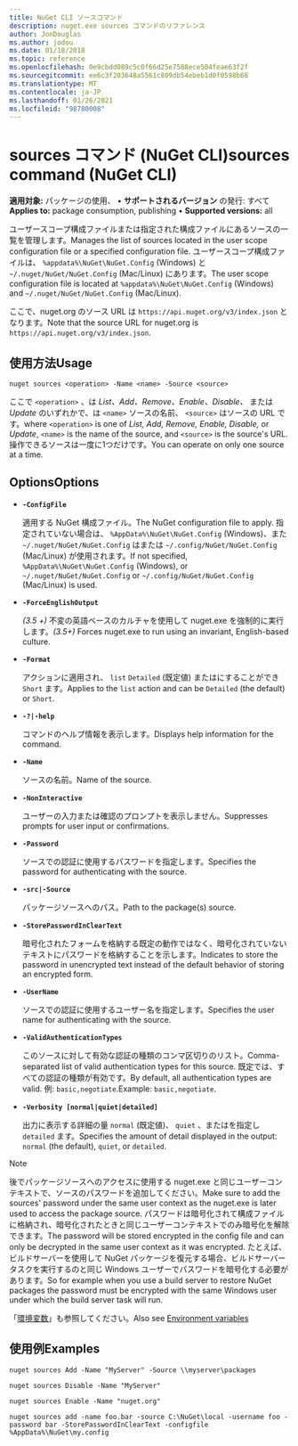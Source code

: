 ```yaml
---
title: NuGet CLI ソースコマンド
description: nuget.exe sources コマンドのリファレンス
author: JonDouglas
ms.author: jodou
ms.date: 01/18/2018
ms.topic: reference
ms.openlocfilehash: 0e9cbdd089c5c0f66d25e7588ece504feae63f2f
ms.sourcegitcommit: ee6c3f203648a5561c809db54ebeb1d0f0598b68
ms.translationtype: MT
ms.contentlocale: ja-JP
ms.lasthandoff: 01/26/2021
ms.locfileid: "98780008"
---
```

# <a name="sources-command-nuget-cli"></a><span data-ttu-id="9bd4e-103">sources コマンド (NuGet CLI)</span><span class="sxs-lookup"><span data-stu-id="9bd4e-103">sources command (NuGet CLI)</span></span>

<span data-ttu-id="9bd4e-104">**適用対象:** パッケージの使用、 &bullet; **サポートされるバージョン** の発行: すべて</span><span class="sxs-lookup"><span data-stu-id="9bd4e-104">**Applies to:** package consumption, publishing &bullet; **Supported versions:** all</span></span>

<span data-ttu-id="9bd4e-105">ユーザースコープ構成ファイルまたは指定された構成ファイルにあるソースの一覧を管理します。</span><span class="sxs-lookup"><span data-stu-id="9bd4e-105">Manages the list of sources located in the user scope configuration file or a specified configuration file.</span></span> <span data-ttu-id="9bd4e-106">ユーザースコープ構成ファイルは、 `%appdata%\NuGet\NuGet.Config` (Windows) と `~/.nuget/NuGet/NuGet.Config` (Mac/Linux) にあります。</span><span class="sxs-lookup"><span data-stu-id="9bd4e-106">The user scope configuration file is located at `%appdata%\NuGet\NuGet.Config` (Windows) and `~/.nuget/NuGet/NuGet.Config` (Mac/Linux).</span></span>

<span data-ttu-id="9bd4e-107">ここで、nuget.org のソース URL は `https://api.nuget.org/v3/index.json` となります。</span><span class="sxs-lookup"><span data-stu-id="9bd4e-107">Note that the source URL for nuget.org is `https://api.nuget.org/v3/index.json`.</span></span>

## <a name="usage"></a><span data-ttu-id="9bd4e-108">使用方法</span><span class="sxs-lookup"><span data-stu-id="9bd4e-108">Usage</span></span>

```cli
nuget sources <operation> -Name <name> -Source <source>
```

<span data-ttu-id="9bd4e-109">ここで `<operation>` 、は *List、Add、Remove、Enable、Disable、* または *Update* のいずれかで、は `<name>` ソースの名前、 `<source>` はソースの URL です。</span><span class="sxs-lookup"><span data-stu-id="9bd4e-109">where `<operation>` is one of *List, Add, Remove, Enable, Disable,* or *Update*, `<name>` is the name of the source, and `<source>` is the source's URL.</span></span> <span data-ttu-id="9bd4e-110">操作できるソースは一度に1つだけです。</span><span class="sxs-lookup"><span data-stu-id="9bd4e-110">You can operate on only one source at a time.</span></span>

## <a name="options"></a><span data-ttu-id="9bd4e-111">Options</span><span class="sxs-lookup"><span data-stu-id="9bd4e-111">Options</span></span>

- **`-ConfigFile`**

  <span data-ttu-id="9bd4e-112">適用する NuGet 構成ファイル。</span><span class="sxs-lookup"><span data-stu-id="9bd4e-112">The NuGet configuration file to apply.</span></span> <span data-ttu-id="9bd4e-113">指定されていない場合は、 `%AppData%\NuGet\NuGet.Config` (Windows)、また `~/.nuget/NuGet/NuGet.Config` はまたは `~/.config/NuGet/NuGet.Config` (Mac/Linux) が使用されます。</span><span class="sxs-lookup"><span data-stu-id="9bd4e-113">If not specified, `%AppData%\NuGet\NuGet.Config` (Windows), or `~/.nuget/NuGet/NuGet.Config` or `~/.config/NuGet/NuGet.Config` (Mac/Linux) is used.</span></span>

- **`-ForceEnglishOutput`**

  <span data-ttu-id="9bd4e-114">*(3.5 +)* 不変の英語ベースのカルチャを使用して nuget.exe を強制的に実行します。</span><span class="sxs-lookup"><span data-stu-id="9bd4e-114">*(3.5+)* Forces nuget.exe to run using an invariant, English-based culture.</span></span>

- **`-Format`**

  <span data-ttu-id="9bd4e-115">アクションに適用され、 `list` `Detailed` (既定値) またはにすることができ `Short` ます。</span><span class="sxs-lookup"><span data-stu-id="9bd4e-115">Applies to the `list` action and can be `Detailed` (the default) or `Short`.</span></span>

- **`-?|-help`**

  <span data-ttu-id="9bd4e-116">コマンドのヘルプ情報を表示します。</span><span class="sxs-lookup"><span data-stu-id="9bd4e-116">Displays help information for the command.</span></span>

- **`-Name`**

  <span data-ttu-id="9bd4e-117">ソースの名前。</span><span class="sxs-lookup"><span data-stu-id="9bd4e-117">Name of the source.</span></span>

- **`-NonInteractive`**

  <span data-ttu-id="9bd4e-118">ユーザーの入力または確認のプロンプトを表示しません。</span><span class="sxs-lookup"><span data-stu-id="9bd4e-118">Suppresses prompts for user input or confirmations.</span></span>

- **`-Password`**

  <span data-ttu-id="9bd4e-119">ソースでの認証に使用するパスワードを指定します。</span><span class="sxs-lookup"><span data-stu-id="9bd4e-119">Specifies the password for authenticating with the source.</span></span>

- **`-src|-Source`**

  <span data-ttu-id="9bd4e-120">パッケージソースへのパス。</span><span class="sxs-lookup"><span data-stu-id="9bd4e-120">Path to the package(s) source.</span></span>

- **`-StorePasswordInClearText`**

  <span data-ttu-id="9bd4e-121">暗号化されたフォームを格納する既定の動作ではなく、暗号化されていないテキストにパスワードを格納することを示します。</span><span class="sxs-lookup"><span data-stu-id="9bd4e-121">Indicates to store the password in unencrypted text instead of the default behavior of storing an encrypted form.</span></span>

- **`-UserName`**

  <span data-ttu-id="9bd4e-122">ソースでの認証に使用するユーザー名を指定します。</span><span class="sxs-lookup"><span data-stu-id="9bd4e-122">Specifies the user name for authenticating with the source.</span></span>

- **`-ValidAuthenticationTypes`**

  <span data-ttu-id="9bd4e-123">このソースに対して有効な認証の種類のコンマ区切りのリスト。</span><span class="sxs-lookup"><span data-stu-id="9bd4e-123">Comma-separated list of valid authentication types for this source.</span></span> <span data-ttu-id="9bd4e-124">既定では、すべての認証の種類が有効です。</span><span class="sxs-lookup"><span data-stu-id="9bd4e-124">By default, all authentication types are valid.</span></span> <span data-ttu-id="9bd4e-125">例: `basic,negotiate`.</span><span class="sxs-lookup"><span data-stu-id="9bd4e-125">Example: `basic,negotiate`.</span></span>

- **`-Verbosity [normal|quiet|detailed]`**

  <span data-ttu-id="9bd4e-126">出力に表示する詳細の量 `normal` (既定値)、 `quiet` 、またはを指定し `detailed` ます。</span><span class="sxs-lookup"><span data-stu-id="9bd4e-126">Specifies the amount of detail displayed in the output: `normal` (the default), `quiet`, or `detailed`.</span></span>

> [!Note]
> <span data-ttu-id="9bd4e-127">後でパッケージソースへのアクセスに使用する nuget.exe と同じユーザーコンテキストで、ソースのパスワードを追加してください。</span><span class="sxs-lookup"><span data-stu-id="9bd4e-127">Make sure to add the sources' password under the same user context as the nuget.exe is later used to access the package source.</span></span> <span data-ttu-id="9bd4e-128">パスワードは暗号化されて構成ファイルに格納され、暗号化されたときと同じユーザーコンテキストでのみ暗号化を解除できます。</span><span class="sxs-lookup"><span data-stu-id="9bd4e-128">The password will be stored encrypted in the config file and can only be decrypted in the same user context as it was encrypted.</span></span> <span data-ttu-id="9bd4e-129">たとえば、ビルドサーバーを使用して NuGet パッケージを復元する場合、ビルドサーバータスクを実行するのと同じ Windows ユーザーでパスワードを暗号化する必要があります。</span><span class="sxs-lookup"><span data-stu-id="9bd4e-129">So for example when you use a build server to restore NuGet packages the password must be encrypted with the same Windows user under which  the build server task will run.</span></span>

<span data-ttu-id="9bd4e-130">「[環境変数](cli-ref-environment-variables.md)」も参照してください。</span><span class="sxs-lookup"><span data-stu-id="9bd4e-130">Also see [Environment variables](cli-ref-environment-variables.md)</span></span>

## <a name="examples"></a><span data-ttu-id="9bd4e-131">使用例</span><span class="sxs-lookup"><span data-stu-id="9bd4e-131">Examples</span></span>

```cli
nuget sources Add -Name "MyServer" -Source \\myserver\packages

nuget sources Disable -Name "MyServer"

nuget sources Enable -Name "nuget.org"

nuget sources add -name foo.bar -source C:\NuGet\local -username foo -password bar -StorePasswordInClearText -configfile %AppData%\NuGet\my.config
```

